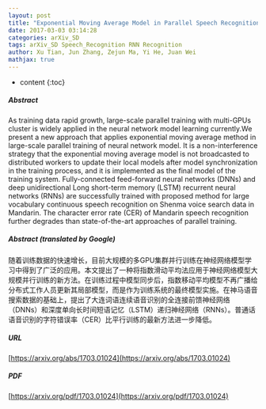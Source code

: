 ```yaml
---
layout: post
title: "Exponential Moving Average Model in Parallel Speech Recognition Training"
date: 2017-03-03 03:14:28
categories: arXiv_SD
tags: arXiv_SD Speech_Recognition RNN Recognition
author: Xu Tian, Jun Zhang, Zejun Ma, Yi He, Juan Wei
mathjax: true
---
```


* content
{:toc}

##### Abstract
As training data rapid growth, large-scale parallel training with multi-GPUs cluster is widely applied in the neural network model learning currently.We present a new approach that applies exponential moving average method in large-scale parallel training of neural network model. It is a non-interference strategy that the exponential moving average model is not broadcasted to distributed workers to update their local models after model synchronization in the training process, and it is implemented as the final model of the training system. Fully-connected feed-forward neural networks (DNNs) and deep unidirectional Long short-term memory (LSTM) recurrent neural networks (RNNs) are successfully trained with proposed method for large vocabulary continuous speech recognition on Shenma voice search data in Mandarin. The character error rate (CER) of Mandarin speech recognition further degrades than state-of-the-art approaches of parallel training.

##### Abstract (translated by Google)
随着训练数据的快速增长，目前大规模的多GPU集群并行训练在神经网络模型学习中得到了广泛的应用。本文提出了一种将指数滑动平均法应用于神经网络模型大规模并行训练的新方法。在训练过程中模型同步后，指数移动平均模型不再广播给分布式工作人员更新其局部模型，而是作为训练系统的最终模型实施。在神马语音搜索数据的基础上，提出了大连词语连续语音识别的全连接前馈神经网络（DNNs）和深度单向长时间短语记忆（LSTM）递归神经网络（RNNs）。普通话语音识别的字符错误率（CER）比平行训练的最新方法进一步降低。

##### URL
[https://arxiv.org/abs/1703.01024](https://arxiv.org/abs/1703.01024)

##### PDF
[https://arxiv.org/pdf/1703.01024](https://arxiv.org/pdf/1703.01024)

